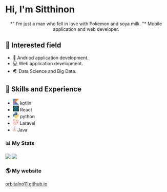 # Hi, I'm Sitthinon
<div style="text-align:center">
*" I'm just a man who fell in love with Pokemon and soya milk. "*
Mobile application and web developer.
</div>

## 🎯 Interested field
* 📱 Andriod application development.
* 💻 Web application development.
* 🌏 Data Science and Big Data.

## 🔧 Skills and Experience
* <img src="https://github.com/orbitalno11/orbitalno11/blob/master/img/kotlin-1.svg"  height="18px"> kotlin
* <img src="https://github.com/orbitalno11/orbitalno11/blob/master/img/react-1.svg"  height="18px"> React
* <img src="https://github.com/orbitalno11/orbitalno11/blob/master/img/python-5.svg"  height="18px"> python
* <img src="https://github.com/orbitalno11/orbitalno11/blob/master/img/laravel-2.svg"  height="18px"> Laravel
* <img src="https://github.com/orbitalno11/orbitalno11/blob/master/img/java-4.svg"  height="18px"> Java

### 📊 My Stats
<code><img src="https://github-readme-stats.vercel.app/api?username=orbitalno11&show_icons=true&theme=graywhite"></code>
<code><img src="https://github-readme-stats.vercel.app/api/top-langs/?username=orbitalno11&hide=HTML,css">
</code>

### 🌎 My website
[orbitalno11.github.io](https://orbitalno11.github.io/)
